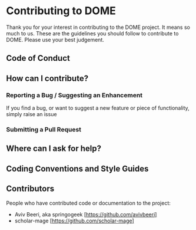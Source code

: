 # Contributing to DOME

Thank you for your interest in contributing to the DOME project. It means so much to us.
These are the guidelines you should follow to contribute to DOME. Please use your best judgement.

## Code of Conduct

## How can I contribute?

### Reporting a Bug / Suggesting an Enhancement

If you find a bug, or want to suggest a new feature or piece of functionality, simply raise an issue

### Submitting a Pull Request

## Where can I ask for help?

## Coding Conventions and Style Guides





## Contributors

People who have contributed code or documentation to the project:
* Aviv Beeri, aka springogeek [https://github.com/avivbeeri]
* scholar-mage [https://github.com/scholar-mage]
